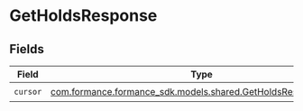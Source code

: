 # GetHoldsResponse


## Fields

| Field                                                                                                           | Type                                                                                                            | Required                                                                                                        | Description                                                                                                     |
| --------------------------------------------------------------------------------------------------------------- | --------------------------------------------------------------------------------------------------------------- | --------------------------------------------------------------------------------------------------------------- | --------------------------------------------------------------------------------------------------------------- |
| `cursor`                                                                                                        | [com.formance.formance_sdk.models.shared.GetHoldsResponseCursor](../../models/shared/GetHoldsResponseCursor.md) | :heavy_check_mark:                                                                                              | N/A                                                                                                             |
